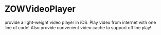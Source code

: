 # ZOWVideoPlayer
provide a light-weight video player in iOS. Play video from internet with one line of code! Also provide convenient video cache to support offline play!
